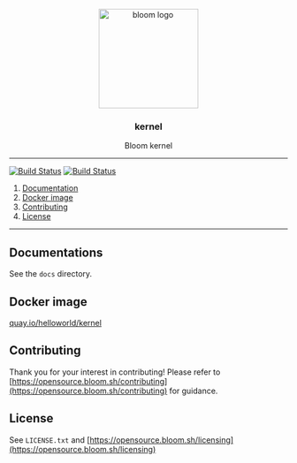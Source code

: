 <p align="center">
  <img alt="bloom logo" src="https://avatars0.githubusercontent.com/u/42414425?s=400&u=27c3762cbee3410a754da9a9bfccdce08e341130&v=4" height="180" />
  <h3 align="center">kernel</h3>
  <p align="center">Bloom kernel</p>
</p>

--------

[![Build Status](https://travis-ci.com/z0mbie42/kernel.svg?token=8WFNhu6wffpdLjmEs8Fi&branch=master)](https://travis-ci.com/z0mbie42/kernel)
[![Build Status](https://dev.azure.com/bloom42/bloom/_apis/build/status/z0mbie42.kernel?branchName=master)](https://dev.azure.com/bloom42/bloom/_build/latest?definitionId=2&branchName=master)

1. [Documentation](#documentation)
2. [Docker image](#docker-image)
3. [Contributing](#contributing)
4. [License](#license)

--------

## Documentations

See the `docs` directory.


## Docker image

[quay.io/helloworld/kernel](https://quay.io/repository/helloworld/kernel?tab=tags)


## Contributing

Thank you for your interest in contributing! Please refer to
[https://opensource.bloom.sh/contributing](https://opensource.bloom.sh/contributing) for guidance.


## License

See `LICENSE.txt` and [https://opensource.bloom.sh/licensing](https://opensource.bloom.sh/licensing)
